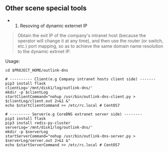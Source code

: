 ## Other scene special tools

- 1. Resoving of dynamic externet IP

> Obtain the exit IP of the company's intranet host (because the operator will change it at any time), and then use the router (or switch, etc.) port mapping, so as to achieve the same domain name resolution to the dynamic extrnet IP.

Usage:
```
cd $PROJECT_HOME/outlink-dns

# ---------- Client(e.g Company intranet hosts client side) -------
pip3 install flask
clientLog='/mnt/disk1/log/outlink-dns/'
mkdir -p $clientLog
startClientCommand="nohup /usr/bin/outlink-dns-client.py > $clientLog/client.out 2>&1 &"
echo $startClientCommand >> /etc/rc.local # CentOS7

# --------- Server(e.g CoreDNS extranet server side) --------
pip3 install flask
pip3 install redis-py-cluster
serverLog='/mnt/disk1/log/outlink-dns/'
mkdir -p $serverLog
startServerCommand="nohup /usr/bin/outlink-dns-server.py > $serverLog/server.out 2>&1 &"
echo $startServerCommand >> /etc/rc.local # CentOS7
```
